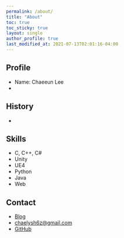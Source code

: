 ```yaml
---
permalink: /about/
title: "About"
toc: true
toc_sticky: true
layout: single
author_profile: true
last_modified_at: 2021-07-13T02:01:16-04:00
---
```


## Profile

- Name: Chaeeun Lee
- 

## History

- 

## Skills

- C, C++, C#
- Unity
- UE4
- Python
- Java
- Web

## Contact

+ [Blog](chaelysh6z.github.io)
+ <chaelysh6z@gmail.com>
+ [GitHub](https://github.com/chaelysh6z)
